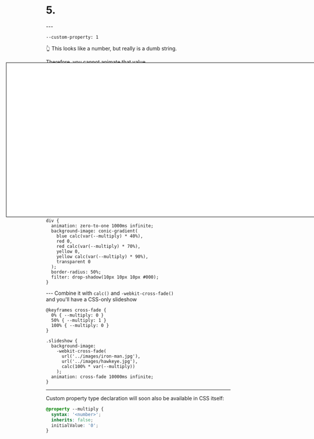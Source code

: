 <h1 class="boom">5.</h1>
---
<pre><code>--custom-property: 1</code></pre>

<p class="fragment">👆 This looks like a number, but really is a dumb string.</p>

<p class="fragment">Therefore, you cannot animate that value.</p>
---
Luckily Houdini brings us the possibility to declare the type of a CSS custom property:

<pre><code>CSS.registerProperty({
  name: '--multiply',
  syntax: '&lt;number&gt;',
  inherits: false,
  initialValue: '0'
});</code></pre>

<p class="fragment">👆 This turns a CSS custom properties from a dumb string into a real number! 🤩</p>
---
Now we can animate it.

<pre><code>@keyframes zero-to-one {
  from { 
    --multiply: 0; 
  }
  to   { 
    --multiply: 1;
  }
}</code></pre>
---
And combine it with <code>calc()</code>:

<style>
#css-animated-backgrounds div {
width: 100%;
height: 100%;
}
</style>

<pre><code class="liveCoding css" data-livecoding-id="css-animated-backgrounds" contenteditable>div {
  animation: zero-to-one 1000ms infinite;
  background-image: conic-gradient(
    blue calc(var(--multiply) * 40%), 
    red 0, 
    red calc(var(--multiply) * 70%), 
    yellow 0, 
    yellow calc(var(--multiply) * 90%), 
    transparent 0
  );
  border-radius: 50%;
  filter: drop-shadow(10px 10px 10px #000);
}</code></pre>

<div id="css-animated-backgrounds" style="position: absolute; top: 0; right: 0; width: 400px; height: 400px;"><div></div></div>
---
Combine it with <code>calc()</code> and <code>-webkit-cross-fade()</code><br>
and you'll have a CSS-only slideshow

<style>
#slideshow div {
  width: 800px; 
  height: 400px;
}
</style>

<pre style="margin-left: 0"><code class="css">@keyframes cross-fade {
  0% { --multiply: 0 }
  50% { --multiply: 1 }
  100% { --multiply: 0 }
}

.slideshow {
  background-image: 
    -webkit-cross-fade(
      url('../images/iron-man.jpg'),
      url('../images/hawkeye.jpg'),
      calc(100% * var(--multiply))
    );
  animation: cross-fade 10000ms infinite;
}</code></pre>

<div id="slideshow" style="position: absolute; right: 0; width: 820px; top: 250px; border: 10px solid #fff; background: #fff; outline: 1px solid #000"><div></div></div>

---

Custom property type declaration will soon also be available in CSS itself:

```css
@property --multiply {
  syntax: '<number>';
  inherits: false;
  initialValue: '0';
}
```


